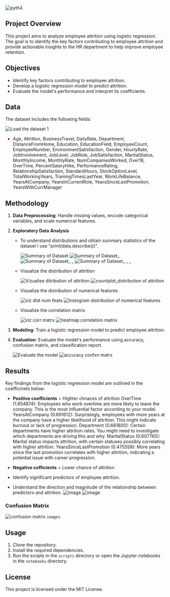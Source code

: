 ![pyth4](https://github.com/datageeq/HR-Attrition-Analysis/assets/115308270/8edb5d3b-152d-4976-a37c-73ef60aaba9e)


## Project Overview
This project aims to analyze employee attrition using logistic regression. The goal is to identify the key factors contributing to employee attrition and provide actionable insights to the HR department to help improve employee retention.

## Objectives
- Identify key factors contributing to employee attrition.
- Develop a logistic regression model to predict attrition.
- Evaluate the model's performance and interpret its coefficients.

## Data
The dataset includes the following fields:

![Load the dataset 1](https://github.com/datageeq/HR-Attrition-Analysis/assets/115308270/ef5e4498-e74b-4ad2-a86a-fe2438ee13b6)

- Age, Attrition, BusinessTravel, DailyRate, Department, DistanceFromHome, Education, EducationField, EmployeeCount, EmployeeNumber, EnvironmentSatisfaction, Gender, HourlyRate, JobInvolvement, JobLevel, JobRole, JobSatisfaction, MaritalStatus, MonthlyIncome, MonthlyRate, NumCompaniesWorked, Over18, OverTime, PercentSalaryHike, PerformanceRating, RelationshipSatisfaction, StandardHours, StockOptionLevel, TotalWorkingYears, TrainingTimesLastYear, WorkLifeBalance, YearsAtCompany, YearsInCurrentRole, YearsSinceLastPromotion, YearsWithCurrManager

## Methodology
1. **Data Preprocessing**: Handle missing values, encode categorical variables, and scale numerical features.
   
2. **Exploratory Data Analysis**
   - To understand distributions and obtain summary statistics of the dataset I use "print(data.describe())".
     
     ![Summary of Dataset](https://github.com/datageeq/HR-Attrition-Analysis/assets/115308270/6aad0336-339a-4709-9bc3-cd212a3fa99a)
     ![Summary of Dataset_](https://github.com/datageeq/HR-Attrition-Analysis/assets/115308270/261418c7-d9da-412d-ace9-b9ef9ae15b43)
     ![Summary of Dataset_ _](https://github.com/datageeq/HR-Attrition-Analysis/assets/115308270/8278b2a7-22a3-4d39-8b18-f9d09f1a6670)
     ![Summary of Dataset_ _ _](https://github.com/datageeq/HR-Attrition-Analysis/assets/115308270/b4d56b0b-a183-48df-8c48-ef421e714ebe)


   - Visualize the distribution of attrition
     
      ![Vizualise ditribution of attrition](https://github.com/datageeq/HR-Attrition-Analysis/assets/115308270/2e9f833b-7129-4a2e-a5b3-427f0dca25d2)
      ![countplot_distribution of attrition](https://github.com/datageeq/HR-Attrition-Analysis/assets/115308270/2d885d39-1ae2-4538-9423-18964fcc2851)


   - Visualize the distribution of numerical features

      ![viz dist num feats](https://github.com/datageeq/HR-Attrition-Analysis/assets/115308270/586742c4-d207-4aad-a6a4-800591045f9b)
      ![histogram distribution of numerical features](https://github.com/datageeq/HR-Attrition-Analysis/assets/115308270/f7d3eba5-44f8-46e6-b94d-925fd0d85878)


   - Visualize the correlation matrix

        ![viz corr matrx](https://github.com/datageeq/HR-Attrition-Analysis/assets/115308270/468aeee7-8d07-4247-b145-bd69732762c1)
        ![heatmap correlation matrix](https://github.com/datageeq/HR-Attrition-Analysis/assets/115308270/86bd4fda-d7c2-4396-97fb-cc1ab4bdf6c2)

    
3. **Modeling**: Train a logistic regression model to predict employee attrition.
4. **Evaluation**: Evaluate the model's performance using accuracy, confusion matrix, and classification report.

      ![Evaluate the model](https://github.com/datageeq/HR-Attrition-Analysis/assets/115308270/41538bab-0ca0-463b-ad1a-69a34950c9e3)
      ![accuracy confxn matrx](https://github.com/datageeq/HR-Attrition-Analysis/assets/115308270/2eec9b10-2de2-4fce-bcb3-dfef802ad125)



## Results
Key findings from the logistic regression model are outlined in the coefficinets below: 

- **Positive coefficients** = Highter chnaces of attrition
   OverTime (1.854874): Employees who work overtime are more likely to leave the company. This is the most influential factor according to your model.
   YearsAtCompany (0.691612): Surprisingly, employees with more years at the company have a higher likelihood of attrition. This might indicate burnout or lack of progression.
   Department (0.681800): Certain departments have higher attrition rates. You might need to investigate which departments are driving this and why.
   MaritalStatus (0.607765): Marital status impacts attrition, with certain statuses possibly correlating with higher attrition.
   YearsSinceLastPromotion (0.475559): More years since the last promotion correlates with higher attrition, indicating a potential issue with career progression.

- **Negative cofficients** = Lower chance of attrition



- Identify significant predictors of employee attrition.
- Understand the direction and magnitude of the relationship between predictors and attrition.
![image](https://github.com/datageeq/HR-Attrition-Analysis/assets/115308270/cd71f33e-d84f-4e36-b6b0-7a3f7dc93869)
![image](https://github.com/datageeq/HR-Attrition-Analysis/assets/115308270/722361c6-3996-40ed-a246-81f0da7f56bd)


### Confusion Matrix
![confusion matrix](https://github.com/datageeq/HR-Attrition-Analysis/assets/115308270/9e81a223-73bb-469a-9c63-13171c1b9d38)
`images`


## Usage
1. Clone the repository.
2. Install the required dependencies.
3. Run the scripts in the `scripts` directory or open the Jupyter notebooks in the `notebooks` directory.

## License
This project is licensed under the MIT License.
